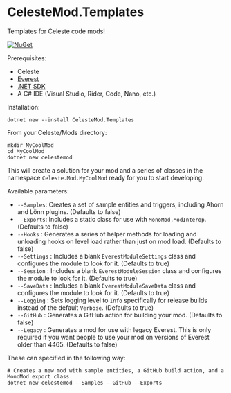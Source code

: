 # CelesteMod.Templates
Templates for Celeste code mods!

[![NuGet](https://img.shields.io/nuget/v/CelesteMod.Templates)](https://www.nuget.org/packages/CelesteMod.Templates/)

Prerequisites:

* Celeste
* [Everest](https://everestapi.github.io)
* [.NET SDK](https://dotnet.microsoft.com/en-us/download)
* A C# IDE (Visual Studio, Rider, Code, Nano, etc.)

Installation:

```shell
dotnet new --install CelesteMod.Templates
````

From your Celeste/Mods directory:

```shell
mkdir MyCoolMod
cd MyCoolMod
dotnet new celestemod
```

This will create a solution for your mod and a series of classes in the namespace `Celeste.Mod.MyCoolMod` ready for you to start developing.

Available parameters:
* `--Samples`: Creates a set of sample entities and triggers, including Ahorn and Lönn plugins. (Defaults to false)
* `--Exports`: Includes a static class for use with `MonoMod.ModInterop`. (Defaults to false)
* `--Hooks` : Generates a series of helper methods for loading and unloading hooks on level load rather than just on mod load. (Defaults to false)
* `--Settings` : Includes a blank `EverestModuleSettings` class and configures the module to look for it. (Defaults to true)
* `--Session` : Includes a blank `EverestModuleSession` class and configures the module to look for it. (Defaults to true)
* `--SaveData` : Includes a blank `EverestModuleSaveData` class and configures the module to look for it. (Defaults to true)
* `--Logging` : Sets logging level to `Info` specifically for release builds instead of the default `Verbose`. (Defaults to true)
* `--GitHub` : Generates a GitHub action for building your mod. (Defaults to false)
* `--Legacy` : Generates a mod for use with legacy Everest. This is only required if you want people to use your mod on versions of Everest older than 4465. (Defaults to false)

These can specified in the following way:

```shell
# Creates a new mod with sample entities, a GitHub build action, and a MonoMod export class 
dotnet new celestemod --Samples --GitHub --Exports
```